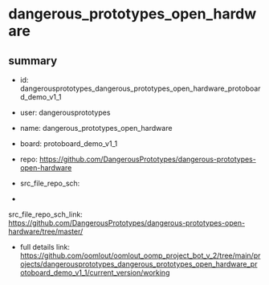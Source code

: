 # dangerous_prototypes_open_hardware
 
## summary 
* id: dangerousprototypes_dangerous_prototypes_open_hardware_protoboard_demo_v1_1
* user: dangerousprototypes
* name: dangerous_prototypes_open_hardware
* board: protoboard_demo_v1_1
* repo: https://github.com/DangerousPrototypes/dangerous-prototypes-open-hardware



* src_file_repo_sch: 
*
 src_file_repo_sch_link: https://github.com/DangerousPrototypes/dangerous-prototypes-open-hardware/tree/master/
* full details link: https://github.com/oomlout/oomlout_oomp_project_bot_v_2/tree/main/projects/dangerousprototypes_dangerous_prototypes_open_hardware_protoboard_demo_v1_1/current_version/working  






